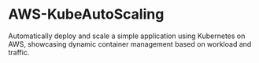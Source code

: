 # AWS-KubeAutoScaling
Automatically deploy and scale a simple application using Kubernetes on AWS, showcasing dynamic container management based on workload and traffic.
